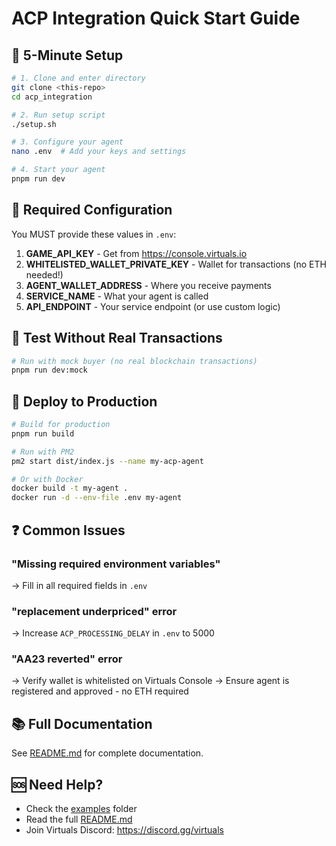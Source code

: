 # ACP Integration Quick Start Guide

## 🎯 5-Minute Setup

```bash
# 1. Clone and enter directory
git clone <this-repo>
cd acp_integration

# 2. Run setup script
./setup.sh

# 3. Configure your agent
nano .env  # Add your keys and settings

# 4. Start your agent
pnpm run dev
```

## 📝 Required Configuration

You MUST provide these values in `.env`:

1. **GAME_API_KEY** - Get from https://console.virtuals.io
2. **WHITELISTED_WALLET_PRIVATE_KEY** - Wallet for transactions (no ETH needed!)
3. **AGENT_WALLET_ADDRESS** - Where you receive payments
4. **SERVICE_NAME** - What your agent is called
5. **API_ENDPOINT** - Your service endpoint (or use custom logic)

## 🧪 Test Without Real Transactions

```bash
# Run with mock buyer (no real blockchain transactions)
pnpm run dev:mock
```

## 🚀 Deploy to Production

```bash
# Build for production
pnpm run build

# Run with PM2
pm2 start dist/index.js --name my-acp-agent

# Or with Docker
docker build -t my-agent .
docker run -d --env-file .env my-agent
```

## ❓ Common Issues

### "Missing required environment variables"
→ Fill in all required fields in `.env`

### "replacement underpriced" error
→ Increase `ACP_PROCESSING_DELAY` in `.env` to 5000

### "AA23 reverted" error  
→ Verify wallet is whitelisted on Virtuals Console
→ Ensure agent is registered and approved - no ETH required

## 📚 Full Documentation

See [README.md](README.md) for complete documentation.

## 🆘 Need Help?

- Check the [examples](examples/) folder
- Read the full [README.md](README.md)
- Join Virtuals Discord: https://discord.gg/virtuals